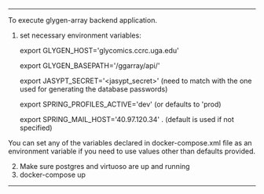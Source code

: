 --------------------------------------------------------------------------------------------
To execute glygen-array backend application.

1. set necessary environment variables:

    export GLYGEN_HOST='glycomics.ccrc.uga.edu'
    
    export GLYGEN_BASEPATH='/ggarray/api/'
    
    export JASYPT_SECRET='<jasypt_secret>'  (need to match with the one used for generating the database passwords)
    
    export SPRING_PROFILES_ACTIVE='dev'  (or defaults to 'prod)
    
    export SPRING_MAIL_HOST='40.97.120.34' .  (default is used if not specified)
    
 You can set any of the variables declared in docker-compose.xml file as an environment variable 
 if you need to use values other than defaults provided.
 
 2. Make sure postgres and virtuoso are up and running
 3. docker-compose up 
--------------------------------------------------------------------------------------------
